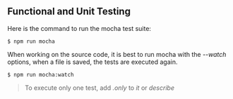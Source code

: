 ## Functional and Unit Testing

Here is the command to run the mocha test suite:

    $ npm run mocha

When working on the source code, it is best to run mocha with the *--watch* options, when a file is saved, the tests are executed again.

    $ npm run mocha:watch

 > To execute only one test, add *.only* to *it* or *describe*


